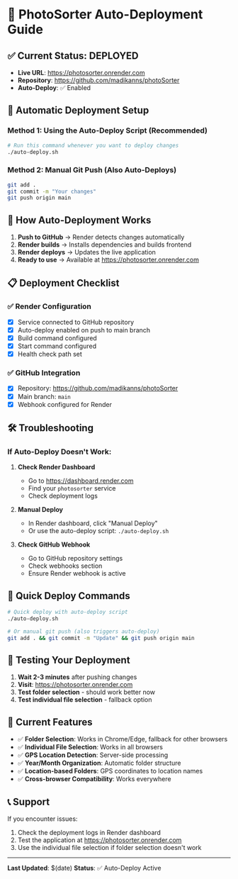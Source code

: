 # 🚀 PhotoSorter Auto-Deployment Guide

## ✅ **Current Status: DEPLOYED**
- **Live URL**: https://photosorter.onrender.com
- **Repository**: https://github.com/madikanns/photoSorter
- **Auto-Deploy**: ✅ Enabled

## 🔄 **Automatic Deployment Setup**

### **Method 1: Using the Auto-Deploy Script (Recommended)**
```bash
# Run this command whenever you want to deploy changes
./auto-deploy.sh
```

### **Method 2: Manual Git Push (Also Auto-Deploys)**
```bash
git add .
git commit -m "Your changes"
git push origin main
```

## 🎯 **How Auto-Deployment Works**

1. **Push to GitHub** → Render detects changes automatically
2. **Render builds** → Installs dependencies and builds frontend
3. **Render deploys** → Updates the live application
4. **Ready to use** → Available at https://photosorter.onrender.com

## 📋 **Deployment Checklist**

### **✅ Render Configuration**
- [x] Service connected to GitHub repository
- [x] Auto-deploy enabled on push to main branch
- [x] Build command configured
- [x] Start command configured
- [x] Health check path set

### **✅ GitHub Integration**
- [x] Repository: https://github.com/madikanns/photoSorter
- [x] Main branch: `main`
- [x] Webhook configured for Render

## 🛠️ **Troubleshooting**

### **If Auto-Deploy Doesn't Work:**

1. **Check Render Dashboard**
   - Go to https://dashboard.render.com
   - Find your `photosorter` service
   - Check deployment logs

2. **Manual Deploy**
   - In Render dashboard, click "Manual Deploy"
   - Or use the auto-deploy script: `./auto-deploy.sh`

3. **Check GitHub Webhook**
   - Go to GitHub repository settings
   - Check webhooks section
   - Ensure Render webhook is active

## 🚀 **Quick Deploy Commands**

```bash
# Quick deploy with auto-deploy script
./auto-deploy.sh

# Or manual git push (also triggers auto-deploy)
git add . && git commit -m "Update" && git push origin main
```

## 📱 **Testing Your Deployment**

1. **Wait 2-3 minutes** after pushing changes
2. **Visit**: https://photosorter.onrender.com
3. **Test folder selection** - should work better now
4. **Test individual file selection** - fallback option

## 🔧 **Current Features**

- ✅ **Folder Selection**: Works in Chrome/Edge, fallback for other browsers
- ✅ **Individual File Selection**: Works in all browsers
- ✅ **GPS Location Detection**: Server-side processing
- ✅ **Year/Month Organization**: Automatic folder structure
- ✅ **Location-based Folders**: GPS coordinates to location names
- ✅ **Cross-browser Compatibility**: Works everywhere

## 📞 **Support**

If you encounter issues:
1. Check the deployment logs in Render dashboard
2. Test the application at https://photosorter.onrender.com
3. Use the individual file selection if folder selection doesn't work

---
**Last Updated**: $(date)
**Status**: ✅ Auto-Deploy Active
